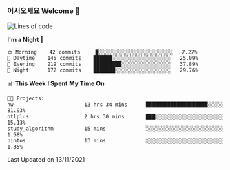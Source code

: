 ### 어서오세요 Welcome 👋

<!--START_SECTION:waka-->
![Lines of code](https://img.shields.io/badge/From%20Hello%20World%20I%27ve%20Written-449019%20lines%20of%20code-blue)

**I'm a Night 🦉** 

```text
🌞 Morning    42 commits     █░░░░░░░░░░░░░░░░░░░░░░░░   7.27% 
🌆 Daytime    145 commits    ██████░░░░░░░░░░░░░░░░░░░   25.09% 
🌃 Evening    219 commits    █████████░░░░░░░░░░░░░░░░   37.89% 
🌙 Night      172 commits    ███████░░░░░░░░░░░░░░░░░░   29.76%

```


📊 **This Week I Spent My Time On** 

```text
🐱‍💻 Projects: 
hw                       13 hrs 34 mins      ████████████████████░░░░░   81.93% 
otlplus                  2 hrs 30 mins       ███░░░░░░░░░░░░░░░░░░░░░░   15.13% 
study_algorithm          15 mins             ░░░░░░░░░░░░░░░░░░░░░░░░░   1.58% 
pintos                   13 mins             ░░░░░░░░░░░░░░░░░░░░░░░░░   1.35%

```


 Last Updated on 13/11/2021
<!--END_SECTION:waka-->
